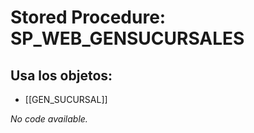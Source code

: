# Stored Procedure: SP_WEB_GENSUCURSALES

## Usa los objetos:
- [[GEN_SUCURSAL]]

*No code available.*
